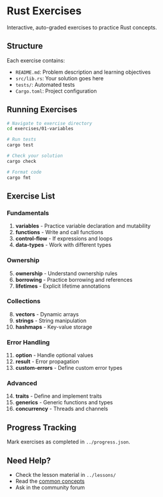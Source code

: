 # Rust Exercises

Interactive, auto-graded exercises to practice Rust concepts.

## Structure

Each exercise contains:
- `README.md`: Problem description and learning objectives
- `src/lib.rs`: Your solution goes here
- `tests/`: Automated tests
- `Cargo.toml`: Project configuration

## Running Exercises

```bash
# Navigate to exercise directory
cd exercises/01-variables

# Run tests
cargo test

# Check your solution
cargo check

# Format code
cargo fmt
```

## Exercise List

### Fundamentals
1. **variables** - Practice variable declaration and mutability
2. **functions** - Write and call functions
3. **control-flow** - If expressions and loops
4. **data-types** - Work with different types

### Ownership
5. **ownership** - Understand ownership rules
6. **borrowing** - Practice borrowing and references
7. **lifetimes** - Explicit lifetime annotations

### Collections
8. **vectors** - Dynamic arrays
9. **strings** - String manipulation
10. **hashmaps** - Key-value storage

### Error Handling
11. **option** - Handle optional values
12. **result** - Error propagation
13. **custom-errors** - Define custom error types

### Advanced
14. **traits** - Define and implement traits
15. **generics** - Generic functions and types
16. **concurrency** - Threads and channels

## Progress Tracking

Mark exercises as completed in `../progress.json`.

## Need Help?

- Check the lesson material in `../lessons/`
- Read the [common concepts](../../common/concepts/)
- Ask in the community forum
